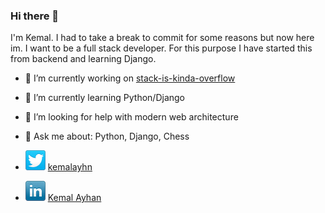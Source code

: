 ### Hi there 👋

I'm Kemal. I had to take a break to commit for some reasons but now here im. 
I want to be a full stack developer. For this purpose I have started this from backend and learning Django.

- 🔭 I’m currently working on [stack-is-kinda-overflow](https://github.com/kemalayhan/stack-is-kinda-overflow)
- 🌱 I’m currently learning Python/Django
- 🤔 I’m looking for help with modern web architecture 
- 💬 Ask me about: Python, Django, Chess

- ![Twitter](/twitter-32x32.png) [kemalayhn](https://twitter.com/kemalayhn)
- ![Linkedin](/linkedin-32x32.png) [Kemal Ayhan](https://www.linkedin.com/in/kemal-ayhan-5345b4172/)
